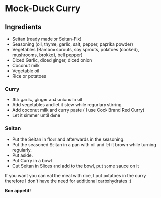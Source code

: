 # Mock-Duck Curry
## Ingredients
- Seitan (ready made or Seitan-Fix)
- Seasoning (oil, thyme, garlic, salt, pepper, paprika powder)
- Vegetables (Bamboo sprouts, soy sprouts, potatoes (cooked), mushrooms, brokkoli, bell pepper)
- Diced Garlic, diced ginger, diced onion
- Coconut milk
- Vegetable oil
- Rice or potatoes

### Curry
- Stir garlic, ginger and onions in oil
- Add vegetables and let it stew while regurlary stirring
- Add coconut milk and curry paste ( I use Cock Brand Red Curry)
- Let it simmer until done

### Seitan
- Put the Seitan in flour and afterwards in the seasoning.
- Put the seasoned Seitan in a pan with oil and let it brown while turning regularly.
- Put aside.
- Put Curry in a bowl
- Cut Seitan in Slices and add to the bowl, put some sauce on it

If you want you can eat the meal with rice, I put potatoes in the curry therefore I don't have the need for additional carbohydrates :)

**Bon appetit!**

